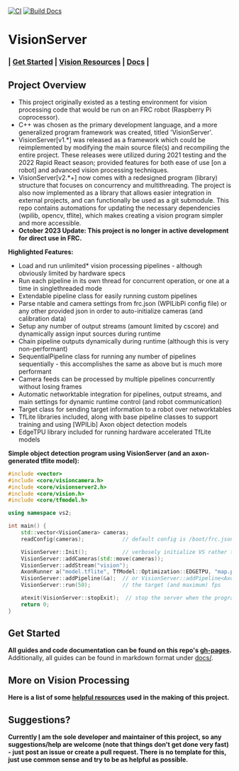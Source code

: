 [![CI](https://github.com/S1ink/VisionServer/actions/workflows/ci.yml/badge.svg)](https://github.com/S1ink/VisionServer/actions/workflows/ci.yml) [![Build Docs](https://github.com/S1ink/VisionServer/actions/workflows/doxygen-pages.yml/badge.svg?branch=main)](https://github.com/S1ink/VisionServer/actions/workflows/doxygen-pages.yml)

# VisionServer
### | [Get Started](#get-started) | [Vision Resources](#more-on-vision-processing) | [Docs](https://S1ink.github.io/VisionServer) |

## Project Overview
 - This project originally existed as a testing environment for vision processing code that would be run on an FRC robot (Raspberry Pi coprocessor).
 - C++ was chosen as the primary development language, and a more generalized program framework was created, titled 'VisionServer'.
 - VisionServer[v1.*] was released as a framework which could be reimplemented by modifying the main source file(s) and recompiling the entire project. These releases were utilized during 2021 testing and the 2022 Rapid React season; provided features for both ease of use [on a robot] and advanced vision processing techniques.
 - VisionServer[v2.*+] now comes with a redesigned program (library) structure that focuses on concurrency and multithreading. The project is also now implemented as a library that allows easier integration in external projects, and can functionally be used as a git submodule. This repo contains automations for updating the necessary dependencies (wpilib, opencv, tflite), which makes creating a vision program simpler and more accessible.
 - **October 2023 Update: This project is no longer in active development for direct use in FRC.**

__Highlighted Features:__
- Load and run unlimited* vision processing pipelines - although obviously limited by hardware specs
- Run each pipeline in its own thread for concurrent operation, or one at a time in singlethreaded mode
- Extendable pipeline class for easily running custom pipelines
- Parse ntable and camera settings from frc.json (WPILibPi config file) or any other provided json in order to auto-initialize cameras (and calibration data)
- Setup any number of output streams (amount limited by cscore) and dynamically assign input sources during runtime
- Chain pipeline outputs dynamically during runtime (although this is very non-performant)
- SequentialPipeline class for running any number of pipelines sequentially - this accomplishes the same as above but is much more performant
- Camera feeds can be processed by multiple pipelines concurrently without losing frames
- Automatic networktable integration for pipelines, output streams, and main settings for dynamic runtime control (and robot communication)
- Target class for sending target information to a robot over networktables
- TfLite libraries included, along with base pipeline classes to support training and using [WPILib] Axon object detection models
- EdgeTPU library included for running hardware accelerated TfLite models

__Simple object detection program using VisionServer (and an axon-generated tflite model):__
```cpp
#include <vector>
#include <core/visioncamera.h>
#include <core/visionserver2.h>
#include <core/vision.h>
#include <core/tfmodel.h>

using namespace vs2;

int main() {
    std::vector<VisionCamera> cameras;
    readConfig(cameras);            // default config is /boot/frc.json

    VisionServer::Init();           // verbosely initialize VS rather than allow lazy-loading
    VisionServer::addCameras(std::move(cameras));
    VisionServer::addStream("vision");
    AxonRunner a("model.tflite", TfModel::Optimization::EDGETPU, "map.pbtxt", 4);   // filename for model, attempt to load as edge tpu optimized, filename for labels, use 4 threads
    VisionServer::addPipeline(&a);  // or VisionServer::addPipeline<AxonRunner>(); for [default-constructed,] dynamically allocated pipeline
    VisionServer::run(50);          // the target (and maximum) fps

    atexit(VisionServer::stopExit);  // stop the server when the program ends
    return 0;
}
```

## Get Started
__All guides and code documentation can be found on this repo's [gh-pages](https://S1ink.github.io/VisionServer).__ Additionally, all guides can be found in markdown format under [docs/](docs/).

## More on Vision Processing
__Here is a list of some [helpful resources](docs/References.md) used in the making of this project.__

## Suggestions?
__Currently [I](https://github.com/S1ink/) am the sole developer and maintainer of this project, so any suggestions/help are welcome (note that things don't get done very fast) - just post an issue or create a pull request. There is no template for this, just use common sense and try to be as helpful as possible.__